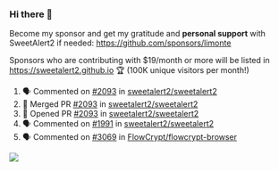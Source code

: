 ### Hi there 👋

Become my sponsor and get my gratitude and **personal support** with SweetAlert2 if needed: https://github.com/sponsors/limonte

Sponsors who are contributing with $19/month or more will be listed in https://sweetalert2.github.io 🏆 (100K unique visitors per month!)

<!--START_SECTION:activity-->
1. 🗣 Commented on [#2093](https://github.com/sweetalert2/sweetalert2/issues/2093) in [sweetalert2/sweetalert2](https://github.com/sweetalert2/sweetalert2)
2. 🎉 Merged PR [#2093](https://github.com/sweetalert2/sweetalert2/pull/2093) in [sweetalert2/sweetalert2](https://github.com/sweetalert2/sweetalert2)
3. 💪 Opened PR [#2093](https://github.com/sweetalert2/sweetalert2/pull/2093) in [sweetalert2/sweetalert2](https://github.com/sweetalert2/sweetalert2)
4. 🗣 Commented on [#1991](https://github.com/sweetalert2/sweetalert2/issues/1991) in [sweetalert2/sweetalert2](https://github.com/sweetalert2/sweetalert2)
5. 🗣 Commented on [#3069](https://github.com/FlowCrypt/flowcrypt-browser/issues/3069) in [FlowCrypt/flowcrypt-browser](https://github.com/FlowCrypt/flowcrypt-browser)
<!--END_SECTION:activity-->

![](https://github-readme-stats.vercel.app/api?username=limonte&theme=vue&show_icons=true)
